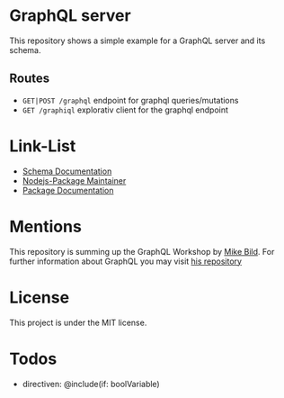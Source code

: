 # GraphQL server

This repository shows a simple example for a GraphQL server and its schema.

## Routes

- `GET|POST /graphql` endpoint for graphql queries/mutations
- `GET /graphiql` explorativ client for the graphql endpoint

# Link-List

- [Schema Documentation](http://graphql.org/learn/schema/)
- [Nodejs-Package Maintainer](http://dev.apollodata.com/)
- [Package Documentation](http://www.apollodata.com/)


# Mentions

This repository is summing up the GraphQL Workshop by [Mike Bild](https://github.com/MikeBild).
For further information about GraphQL you may visit [his repository](https://github.com/MikeBild/introduction-graphql)

# License

This project is under the MIT license.

# Todos

- directiven: @include(if: boolVariable)
